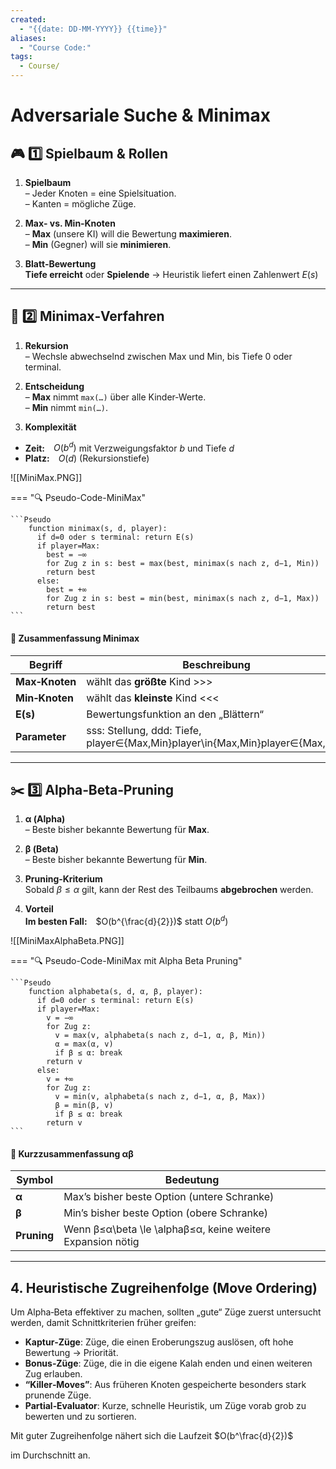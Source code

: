 ```yaml
---
created:
  - "{{date: DD-MM-YYYY}} {{time}}"
aliases:
  - "Course Code:"
tags:
  - Course/
---
```

#  **Adversariale Suche & Minimax**

## 🎮 **1️⃣ Spielbaum & Rollen**

1. **Spielbaum**  
    – Jeder Knoten = eine Spielsituation.  
    – Kanten = mögliche Züge.
    
2. **Max‑ vs. Min‑Knoten**  
    – **Max** (unsere KI) will die Bewertung **maximieren**.  
    – **Min** (Gegner) will sie **minimieren**.
    
3. **Blatt‑Bewertung**  
    **Tiefe erreicht** oder **Spielende** → Heuristik liefert einen Zahlenwert $E(s)$
    

---

## 🤖 **2️⃣ Minimax‑Verfahren**

1. **Rekursion**  
    – Wechsle abwechselnd zwischen Max und Min, bis Tiefe 0 oder terminal.
    
2. **Entscheidung**  
    – **Max** nimmt `max(…)` über alle Kinder‑Werte.  
    – **Min** nimmt `min(…)`.
    
3. **Komplexität**  
- **Zeit:** $O(b^d)$ mit Verzweigungsfaktor $b$ und Tiefe $d$
- **Platz:** $O(d)$ (Rekursionstiefe)

![[MiniMax.PNG]]

=== "🔍 Pseudo-Code-MiniMax"

    ```Pseudo
		function minimax(s, d, player):
		  if d=0 oder s terminal: return E(s)
		  if player=Max:
		    best = −∞
		    for Zug z in s: best = max(best, minimax(s nach z, d−1, Min))
		    return best
		  else:
		    best = +∞
		    for Zug z in s: best = min(best, minimax(s nach z, d−1, Max))
		    return best
    ```


#### 📝 **Zusammenfassung Minimax**

|Begriff|Beschreibung|
|---|---|
|**Max‑Knoten**|wählt das **größte** Kind >>>|
|**Min‑Knoten**|wählt das **kleinste** Kind <<<|
|**E(s)**|Bewertungsfunktion an den „Blättern“|
|**Parameter**|sss: Stellung, ddd: Tiefe, player∈{Max,Min}player\in\{Max,Min\}player∈{Max,Min}|

---

## ✂️ **3️⃣ Alpha‑Beta‑Pruning**

1. **α (Alpha)**  
    – Beste bisher bekannte Bewertung für **Max**.
    
2. **β (Beta)**  
    – Beste bisher bekannte Bewertung für **Min**.
    
3. **Pruning‑Kriterium**  
    Sobald $\beta \le \alpha$ gilt, kann der Rest des Teilbaums **abgebrochen** werden.
    
4. **Vorteil**  
    **Im besten Fall:** $O(b^{\frac{d}{2}})$ statt $O(b^d)$

![[MiniMaxAlphaBeta.PNG]]

=== "🔍 Pseudo-Code-MiniMax mit Alpha Beta Pruning"

    ```Pseudo
		function alphabeta(s, d, α, β, player):
		  if d=0 oder s terminal: return E(s)
		  if player=Max:
		    v = −∞
		    for Zug z:
		      v = max(v, alphabeta(s nach z, d−1, α, β, Min))
		      α = max(α, v)
		      if β ≤ α: break
		    return v
		  else:
		    v = +∞
		    for Zug z:
		      v = min(v, alphabeta(s nach z, d−1, α, β, Max))
		      β = min(β, v)
		      if β ≤ α: break
		    return v
    ```
#### 📝 **Kurzzusammenfassung αβ**

| Symbol      | Bedeutung                                                  |
| ----------- | ---------------------------------------------------------- |
| **α**       | Max’s bisher beste Option (untere Schranke)                |
| **β**       | Min’s bisher beste Option (obere Schranke)                 |
| **Pruning** | Wenn β≤α\beta \le \alphaβ≤α, keine weitere Expansion nötig |

---

## 4. Heuristische Zugreihenfolge (Move Ordering)

Um Alpha‑Beta effektiver zu machen, sollten „gute“ Züge zuerst untersucht werden, damit Schnittkriterien früher greifen:

- **Kaptur‑Züge**: Züge, die einen Eroberungszug auslösen, oft hohe Bewertung → Priorität.
- **Bonus‑Züge**: Züge, die in die eigene Kalah enden und einen weiteren Zug erlauben.
- **“Killer‑Moves”**: Aus früheren Knoten gespeicherte besonders stark prunende Züge.
- **Partial‑Evaluator**: Kurze, schnelle Heuristik, um Züge vorab grob zu bewerten und zu sortieren.

Mit guter Zugreihenfolge nähert sich die Laufzeit $O(b^\frac{d}{2})$

im Durchschnitt an.